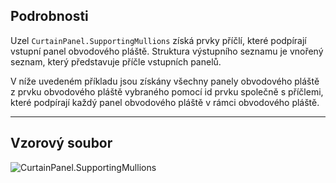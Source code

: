 ## Podrobnosti
Uzel `CurtainPanel.SupportingMullions` získá prvky příčlí, které podpírají vstupní panel obvodového pláště. Struktura výstupního seznamu je vnořený seznam, který představuje příčle vstupních panelů.

V níže uvedeném příkladu jsou získány všechny panely obvodového pláště z prvku obvodového pláště vybraného pomocí id prvku společně s příčlemi, které podpírají každý panel obvodového pláště v rámci obvodového pláště.
___
## Vzorový soubor

![CurtainPanel.SupportingMullions](./Revit.Elements.CurtainPanel.SupportingMullions_img.jpg)
